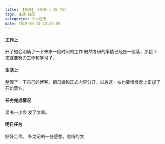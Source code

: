 ```yaml
---
title: 【日课】 2019-4-15（补）
tags: 生活 经历
categories: 个人经历
date: 2019-04-15 23:59:59
---
```



#### 工作上

开了短会明确了一下未来一段时间的工作
既然考研的事情已经告一段落，那接下来就要努力工作和学习了。


#### 生活上

整理了一下自己的博客，把日课和正式内容分开，以后这一块也要慢慢走上正规了
开始营业。

#### 任务完成情况

读书一小会
发了文章。

#### 明日任务
好好工作。
补之前的一些感想，总结的文